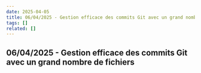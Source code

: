 ```yaml
---
date: 2025-04-05
title: 06/04/2025 - Gestion efficace des commits Git avec un grand nombre de fichiers
tags: []
related: []
---
```


## 06/04/2025 - Gestion efficace des commits Git avec un grand nombre de fichiers

#
